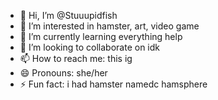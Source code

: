 - 👋 Hi, I’m @Stuuupidfish
- 👀 I’m interested in hamster, art, video game
- 🌱 I’m currently learning everything help
- 💞️ I’m looking to collaborate on idk
- 📫 How to reach me: this ig
- 😄 Pronouns: she/her
- ⚡ Fun fact: i had hamster namedc hamsphere

<!---
Stuuupidfish/Stuuupidfish is a ✨ special ✨ repository because its `README.md` (this file) appears on your GitHub profile.
You can click the Preview link to take a look at your changes.
--->
